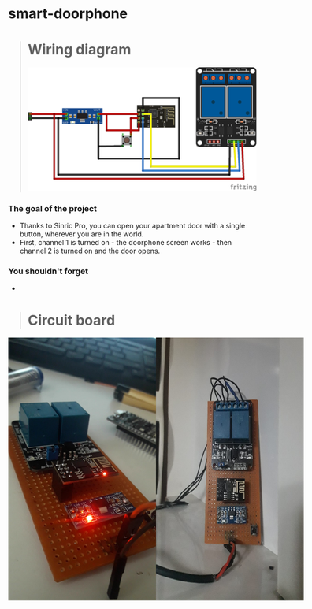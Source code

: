 # smart-doorphone

># Wiring diagram
>![Untitled Sketch 3_bb](https://raw.githubusercontent.com/equlibrino/smart-doorphone/main/image/door.png)

### The goal of the project
- Thanks to Sinric Pro, you can open your apartment door with a single button, wherever you are in the world.
- First, channel 1 is turned on - the doorphone screen works - then channel 2 is turned on and the door opens.

### You shouldn't forget
- 

># Circuit board
<div style="display: flex;">
  <img src="https://raw.githubusercontent.com/equlibrino/smart-doorphone/main/image/card.jpg" alt="circuit board" style="width: 300px; height: auto;"/>
  <img src="https://raw.githubusercontent.com/equlibrino/smart-doorphone/main/image/card2.jpg" alt="circuit board" style="width: 300px; height: auto;"/>
</div>
